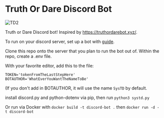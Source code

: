 # Truth Or Dare Discord Bot

![TD2](https://user-images.githubusercontent.com/5464404/199782516-4c46c951-e5c2-43e0-ac6c-99ec05158462.png)

Truth or Dare Discord bot! Inspired by https://truthordarebot.xyz/. 

To run on your discord server, set up a bot with [guide](https://discordpy.readthedocs.io/en/stable/discord.html).

Clone this repo onto the server that you plan to run the bot out of. Within the repo, create a .env file.

With your favorite editor, add this to the file:
```
TOKEN='tokenFromTheLastStepHere'
BOTAUTHOR='WhatEverYouWantTheNameToBe'
```

(If you don't add in BOTAUTHOR, it will use the name `SysTD` by default.


install discord.py and python-dotenv via pip, then run
`python3 systd.py`

Or run via Docker with
`docker build -t discord-bot .`
then
`docker run -d -t discord-bot` 
